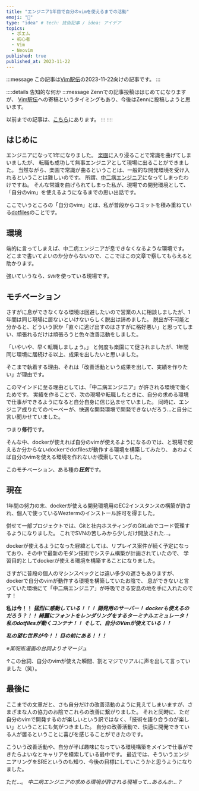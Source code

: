 ```yaml
---
title: "エンジニア1年目で自分のvimを使えるまでの活動"
emoji: "🔰"
type: "idea" # tech: 技術記事 / idea: アイデア
topics: 
  - ポエム
  - 初心者
  - Vim
  - Neovim
published: true
published_at: 2023-11-22
---
```


<!-- textlint-disable -->
:::message
この記事は[Vim駅伝](https://vim-jp.org/ekiden/)の2023-11-22向けの記事です。
:::

::::details 告知的な何か
:::message
Zennでの記事投稿ははじめてになりますが、
[Vim駅伝](https://vim-jp.org/ekiden/)への寄稿というタイミングもあり、今後はZennに投稿しようと思います。

以前までの記事は、[こちら](https://qiita.com/yasunori-kirin0418)にあります。
:::
::::
<!-- textlint-enable -->

## はじめに

エンジニアになって1年になりました。
[楽園](https://vim-jp.org/docs/chat.html)に入り浸ることで常識を曲げてしまいましたが、
転職も成功して無事エンジニアとして現場に出ることができました。
当然ながら、楽園で常識が曲るということは、一般的な開発環境を受け入れるということは難しいのです。
所謂、[中二病エンジニア](https://zenn.dev/yutakatay/articles/chuunibyou-engineer)になってしまったわけですね。
そんな常識を曲げられてしまった私が、現場での開発環境として、「自分のvim」を使えるようになるまでの思い出話です。

ここでいうところの「自分のvim」とは、私が普段からコミットを積み重ねている[dotfiles](https://github.com/yasunori0418/dotfiles)のことです。

## 環境

端的に言ってしまえば、中二病エンジニアが息できなくなるような環境です。
どこまで書いてよいのか分からないので、ここではこの文章で察してもらえると助かります。

強いていうなら、`SVN`を使っている現場です。

## モチベーション

さすがに息ができなくなる環境は回避したいので営業の人に相談しましたが、1年間は同じ現場に居ないといけないらしく脱出は諦めました。
脱出が不可能と分かると、どういう訳か「直ぐに逃げ出すのはさすがに格好悪い」と思ってしまい、頑張れるだけは頑張ろうと色々改善活動をしました。

「いやいや、早く転職しましょう。」
と何度も楽園にて促されましたが、1年間同じ環境に居続ける以上、成果を出したいと思いました。

そこまで執着する理由、それは「改善活動という成果を出して、実績を作りたい」が理由です。

このマインドに至る理由としては、「中二病エンジニア」が許される環境で働くためです。
実績を作ることで、次の現場や転職したときに、自分の求める環境で仕事ができるようになると自分自身に信じ込ませていました。
同時に、エンジニア成りたてのペーペーが、快適な開発環境で開発できないだろう…と自分に言い聞かせていました。

つまり**修行**です。

そんな中、dockerが使えれば自分のvimが使えるようになるのでは、と現場で使えるか分からないdockerでdotfilesが動作する環境を構築してみたり、
あわよくば自分のvimを使える環境を作れないか模索していました。

このモチベーション、ある種の***狂気***です。

## 現在

1年間の努力の末、dockerが使える開発環境用のEC2インスタンスの構築が許され、個人で使っているWeztermのインストール許可を得ました。

併せて一部プロジェクトでは、Gitと社内ホスティングのGitLabでコード管理するようになりました。
これでSVNの苦しみから少しだけ開放された…。

dockerが使えるようになった経緯としては、リプレイス案件が続く予定になっており、その中で最新のモダン技術でシステム構築が計画されていたので、
学習目的としてdockerが使える環境を構築することになりました。

さすがに普段の個人のマシンスペックとは違い多少の遅さもありますが、dockerで自分のvimが動作する環境を構築していたお陰で、
息ができないと言っていた環境にて「中二病エンジニア」が呼吸できる安息の地を手に入れたのです！

<!-- textlint-disable -->
**私は今！！**
***猛烈に感動している！！！***
***開発用のサーバー！***
***dockerも使えるのだろう？！！***
***綺麗にフォントをレンダリングをするターミナルエミュレータ！***
***私のdotfilesが動くコンテナ！！***
***そして、自分のVimが使えている！！***

***私の望む世界が今！！***
***目の前にある！！！***

*※某呪術漫画の台詞よりオマージュ*
<!-- textlint-enable -->

↑この台詞、自分のvimが使えた瞬間、割とマジでリアルに声を出して言っていました（笑）。

## 最後に

ここまでの文章だと、さも自分だけの改善活動のように見えてしまいますが、さまざまな人の協力のお陰でこれらの改善に繋がりました。
それと同時に、ただ自分のvimで開発するのが楽しいという訳ではなく、「技術を語り合うのが楽しい」ということにも気がつきました。
自分の改善活動で、快適に開発できている人が居るということに喜びを感じることができたのです。

こういう改善活動や、自分が半ば趣味になっている環境構築をメインで仕事ができたらよいなとキャリアを模索している最中です。
最近では、そういうエンジニアリングをSREというのも知り、今後の目標にしていこうかと思うようになりました。

ただ…。
*中二病エンジニアの求める環境が許される現場って…あるんか…？*
